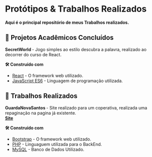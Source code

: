# Protótipos & Trabalhos Realizados

<strong> Aqui é o principal repositório de meus Trabalhos realizados. </strong>

## 🚀 Projetos Acadêmicos Concluídos

<strong> SecretWorld </strong> - Jogo simples ao estilo descubra a palavra, realizado ao decorrer do curso de React.

<strong>🛠️ Construído com</strong>

- [React](https://react.dev/) - O framework web utilizado.
- [JavaScript ES6](https://www.w3schools.com/js/js_es6.asp) - Linguagem de programação utilizada.

## 🚀 Trabalhos Realizados

<strong> GuardaNovaSantos </strong> - Site realizado para um coperativa, realizada uma repaginação na pagina já existente. <br>
<strong> <a href="https://guardanovadesantos.com.br/"> Site </a> </strong>

<strong>🛠️ Construído com</strong>

- [Bootstrap](https://getbootstrap.com/docs/5.3/getting-started/introduction/) - O framework web utilizado.
- [PHP](https://www.php.net/manual/en/intro.spl.php) - Linguaguem utilizada para o BackEnd.
- [MySQL](https://www.mysql.com/) - Banco de Dados Utilizado.
